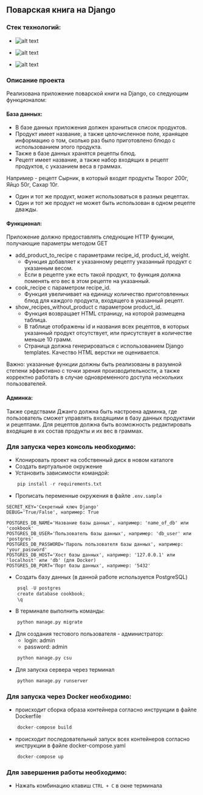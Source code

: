 ## Поварская книга на Django

### Стек технологий:

 - ![alt text](https://img.shields.io/badge/Python-3.11.5-grey?style=plastic&logo=python&logoColor=white&labelColor=%233776AB)

 - ![alt text](https://img.shields.io/badge/Django-5.0.1-grey?style=plastic&logo=django&logoColor=white&labelColor=%23092E20)

 - ![alt text](https://img.shields.io/badge/PostgreSQL-15.3-grey?style=plastic&logo=postgresql&logoColor=white&labelColor=%234169E1)

### Описание проекта
Реализована приложение поварской книги на Django, со следующим функционалом:  

#### База данных:

- В базе данных приложения должен храниться список продуктов.
- Продукт имеет название, а также целочисленное поле, хранящее информацию о том, сколько раз было приготовлено блюдо с использованием этого продукта.
- Также в базе данных хранятся рецепты блюд.
- Рецепт имеет название, а также набор входящих в рецепт продуктов, с указанием веса в граммах.

Например - рецепт Сырник, в который входят продукты Творог 200г, Яйцо 50г, Сахар 10г.

- Один и тот же продукт, может использоваться в разных рецептах.
- Один и тот же продукт не может быть использован в одном рецепте дважды.

#### Функционал:
Приложение должно предоставлять следующие HTTP функции, получающие параметры методом GET

-  add_product_to_recipe с параметрами recipe_id, product_id, weight. 
    - Функция добавляет к указанному рецепту указанный продукт с указанным весом.
    - Если в рецепте уже есть такой продукт, то функция должна поменять его вес в этом рецепте на указанный.
- cook_recipe c параметром recipe_id.
    - Функция увеличивает на единицу количество приготовленных блюд для каждого продукта, входящего в указанный рецепт.
- show_recipes_without_product с параметром product_id.
    - Функция возвращает HTML страницу, на которой размещена таблица.
    - В таблице отображены id и названия всех рецептов, в которых указанный продукт отсутствует, или присутствует в количестве меньше 10 грамм.
    - Страница должна генерироваться с использованием Django templates. Качество HTML верстки не оценивается.

Важно: указанные функции должны быть реализованы в разумной степени эффективно с точки зрения производительности, а также корректно работать в случае одновременного доступа нескольких пользователей.

#### Админка:
Также средствами Джанго должна быть настроена админка, где пользователь сможет управлять входящими в базу данных продуктами и рецептами. Для рецептов должна быть возможность редактировать входящие в их состав продукты и их вес в граммах.

### Для запуска через консоль необходимо:

 - Клонировать проект на собственный диск в новом каталоге
 - Создать виртуальное окружение
 - Установить зависимости командой:
```python
    pip install -r requirements.txt
```
 - Прописать переменные окружения в файле `.env.sample`
```dotenv
SECRET_KEY='Секретный ключ Django'
DEBUG='True/False', например: True

POSTGRES_DB_NAME='Название базы данных', например: 'name_of_db' или 'cookbook'
POSTGRES_DB_USER='Пользователь базы данных', например: 'db_user' или 'postgres'
POSTGRES_DB_PASSWORD='Пароль пользователя базы данных', например: 'your_password'
POSTGRES_DB_HOST='Хост базы данных', например: '127.0.0.1' или 'localhost' или 'db' (для Docker)
POSTGRES_DB_PORT='Порт базы данных', например: '5432'
```
 - Создать базу данных (в данной работе используется PostgreSQL)
```python
    psql -U postgres
    create database cookbook;
    \q
```
 - В терминале выполнить команды:
```python
    python manage.py migrate
```

 - Для создания тестового пользователя - администратор:
   - login: admin
   - password: admin 
```python
    python manage.py csu
```
 - Для запуска сервера через терминал
```python
    python manage.py runserver
```

### Для запуска через Docker необходимо:

 - происходит сборка образа контейнера согласно инструкции в файле Dockerfile
```python
    docker-compose build
```
 - происходит последовательный запуск всех контейнеров согласно инструкции в файле docker-compose.yaml
```python
    docker-compose up
```

### Для завершения работы необходимо:

 - Нажать комбинацию клавиш `CTRL + C` в окне терминала
